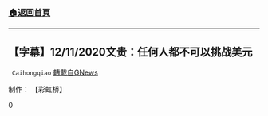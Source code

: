 ###  [:house:返回首頁](https://github.com/ourhimalayas/txt)
---

## 【字幕】12/11/2020文贵：任何人都不可以挑战美元
` Caihongqiao` [轉載自GNews](https://gnews.org/zh-hans/653969/)

制作： 【彩虹桥】

0
